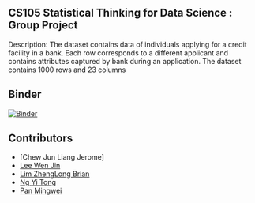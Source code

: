 
## CS105 Statistical Thinking for Data Science : Group Project

Description: The dataset contains data of individuals applying for a credit facility in a bank. 
Each row corresponds to a different applicant and contains attributes captured by bank during an application. 
The dataset contains 1000 rows and 23 columns

## Binder
[![Binder](https://mybinder.org/badge_logo.svg)](https://mybinder.org/v2/gh/xXxPMWxXx/CS105-Project.git/binder?labpath=CS105%20Project%20Submission%20Part%20I%202023.ipynb)


## Contributors
- [Chew Jun Liang Jerome]
- [Lee Wen Jin](https://github.com/wjlee299)
- [Lim ZhengLong Brian](https://github.com/Liseon617)
- [Ng Yi Tong](https://github.com/PlacidPlaty)
- [Pan Mingwei](https://github.com/xXxPMWxXx)
